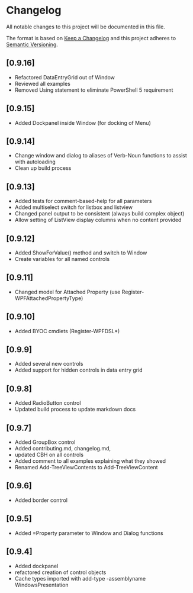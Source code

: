 # Changelog

All notable changes to this project will be documented in this file.

The format is based on [Keep a Changelog](https://keepachangelog.com/en/1.0.0/)
and this project adheres to [Semantic Versioning](https://semver.org/spec/v2.0.0.html).

## [0.9.16]

- Refactored DataEntryGrid out of Window
- Reviewed all examples
- Removed Using statement to eliminate PowerShell 5 requirement

## [0.9.15]

- Added Dockpanel inside Window (for docking of Menu)

## [0.9.14]

- Change window and dialog to aliases of Verb-Noun functions to assist with autoloading
- Clean up build process

## [0.9.13]

- Added tests for comment-based-help for all parameters
- Added multiselect switch for listbox and listview
- Changed panel output to be consistent (always build complex object)
- Allow setting of ListView display columns when no content provided

## [0.9.12]

- Added ShowForValue() method and switch to Window
- Create variables for all named controls

## [0.9.11]

- Changed model for Attached Property (use Register-WPFAttachedPropertyType)

## [0.9.10]

- Added BYOC cmdlets (Register-WPFDSL*)

## [0.9.9]

- Added several new controls
- Added support for hidden controls in data entry grid

## [0.9.8]

- Added RadioButton control
- Updated build process to update markdown docs

## [0.9.7]

- Added GroupBox control
- Added contributing.md, changelog.md,
- updated CBH on all controls
- Added comment to all examples explaining what they showed
- Renamed Add-TreeViewContents to Add-TreeViewContent

## [0.9.6]

- Added border control

## [0.9.5]

- Added =Property parameter to Window and Dialog functions

## [0.9.4]

- Added dockpanel
- refactored creation of control objects
- Cache types imported with add-type -assemblyname WindowsPresentation